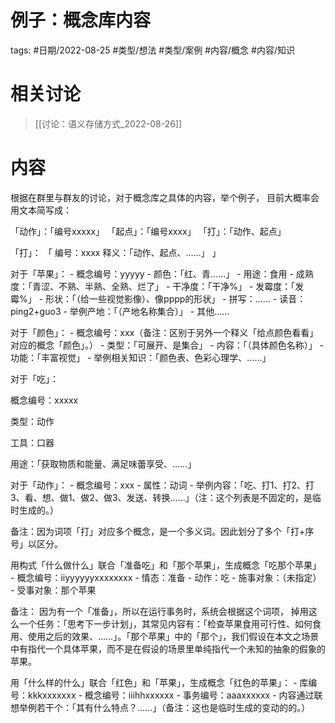 # 例子：概念库内容



tags: #日期/2022-08-25 #类型/想法 #类型/案例 #内容/概念 #内容/知识 


# 相关讨论

> [[讨论：语义存储方式_2022-08-26]]


# 内容

根据在群里与群友的讨论，对于概念库之具体的内容，举个例子， 目前大概率会用文本简写成：


「动作」：「编号xxxxx」
「起点」：「编号xxxx」
「打」：「动作、起点」


「打」：
「
编号：xxxx
释义：「动作、起点、……」
」


对于「苹果」：
	- 概念编号：yyyyy
	- 颜色：「红、青……」
	- 用途：食用
	- 成熟度：「青涩、不熟、半熟、全熟、烂了」
	- 干净度：「干净%」
	- 发霉度：「发霉%」
	- 形状：「（给一些视觉影像）、像pppp的形状」
	- 拼写：……
	- 读音：ping2+guo3
	- 举例产地：「（产地名称集合）」
	- 其他……

  

  

对于「颜色」：
	- 概念编号：xxx（备注：区别于另外一个释义「给点颜色看看」对应的概念「颜色」。）
	- 类型：「可展开、是集合」
	- 内容：「（具体颜色名称）」
	- 功能：「丰富视觉」
	- 举例相关知识：「颜色表、色彩心理学、……」

  

  

对于「吃」：

概念编号：xxxxx

类型：动作

工具：口器

用途：「获取物质和能量、满足味蕾享受、……」

  

  

对于「动作」：
	- 概念编号：xxx
	- 属性：动词
	- 举例内容：「吃、打1、打2、打3、看、想、做1、做2、做3、发送、转换……」（注：这个列表是不固定的，是临时生成的。）



备注：因为词项「打」对应多个概念，是一个多义词。因此划分了多个「打+序号」以区分。

  

用构式「什么做什么」联合「准备吃」和「那个苹果」，生成概念「吃那个苹果」
	- 概念编号：iiyyyyyyxxxxxxxx
	- 情态：准备
	- 动作：吃
	- 施事对象：（未指定）
	- 受事对象：那个苹果





备注：
因为有一个「准备」，所以在运行事务时，系统会根据这个词项，
掉用这么一个任务：「思考下一步计划」，其常见内容有：「检查苹果食用可行性、如何食用、使用之后的效果、……」。「那个苹果」中的「那个」，我们假设在本文之场景中有指代一个具体苹果，而不是在假设的场景里单纯指代一个未知的抽象的假象的苹果。

  

  

用「什么样的什么」联合「红色」和「苹果」，生成概念「红色的苹果」：
	- 库编号：kkkxxxxxxx
	- 概念编号：iiihhxxxxxx
	- 事务编号：aaaxxxxxx
	- 内容通过联想举例若干个：「其有什么特点？……」（备注：这也是临时生成的变动的的。）